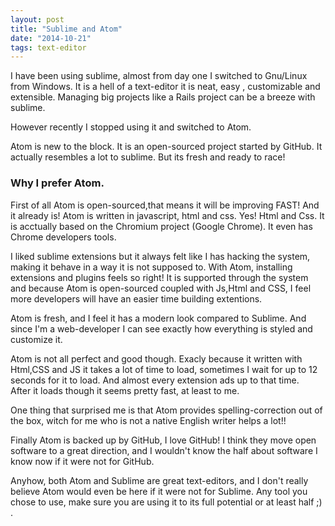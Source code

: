 ```yaml
---
layout: post
title: "Sublime and Atom"
date: "2014-10-21"
tags: text-editor
---
```


I have been using sublime, almost from day one I switched to Gnu/Linux from Windows.
It is a hell of a text-editor it is neat, easy , customizable and extensible.
Managing big projects like a Rails project can be a breeze with sublime.

However recently I stopped using it and switched to Atom.

Atom is new to the block. It is an open-sourced project started by GitHub.
It actually resembles a lot to sublime. But its fresh and ready to race!

### Why I prefer Atom.


First of all Atom is open-sourced,that means it will be improving FAST! And it already is!
Atom is written in javascript, html and css. Yes! Html and Css. It is acctually based on
the Chromium project (Google Chrome). It even has Chrome developers tools.

I liked sublime extensions but it always felt like I has hacking the system, making it
behave in a way it is not supposed to. With Atom, installing extensions and plugins feels
so right! It is supported through the system and because Atom is open-sourced coupled with Js,Html
and CSS, I feel more developers will have an easier time building extentions.

Atom is fresh, and I feel it has a modern look compared to Sublime. And since I'm a
web-developer I can see exactly how everything is styled and customize it.

Atom is not all perfect and good though. Exacly because it written with Html,CSS and JS it takes
a lot of time to load, sometimes I wait for up to 12 seconds for it to load. And almost
every extension ads up to that time.  
After it loads though it seems pretty fast, at least to me.

One thing that surprised me is that Atom provides spelling-correction out of the box, witch
for me who is not a native English writer helps a lot!!

Finally Atom is backed up by GitHub, I love GitHub! I think they move open software to a great
direction, and I wouldn't know the half about software I know now if it were not for GitHub.

Anyhow, both Atom and Sublime are great text-editors, and I don't really believe Atom would even
be here if it were not for Sublime. Any tool you chose to use, make sure you are using it to its
full potential or at least half ;) .
